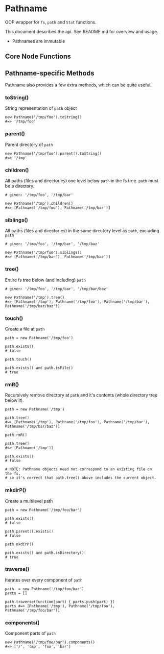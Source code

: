Pathname
========
OOP wrapper for `fs`, `path` and `Stat` functions.

This document describes the api. See README.md for overview and usage.

* Pathnames are immutable

Core Node Functions
-------------------


Pathname-specific Methods
-------------------------
Pathname also provides a few extra methods, which can be quite useful.

### toString()
String representation of `path` object

    new Pathname('/tmp/foo').toString()
    #=> '/tmp/foo'

### parent()
Parent directory of `path`

    new Pathname('/tmp/foo').parent().toString()
    #=> '/tmp'

### children()
All paths (files and directories) one level below `path` in the fs tree. `path`
must be a directory.

    # given: '/tmp/foo', '/tmp/bar'

    new Pathname('/tmp').children()
    #=> [Pathname('/tmp/foo'), Pathname('/tmp/bar')]

### siblings()
All paths (files and directories) in the same directory level as `path`,
excluding `path`

    # given: '/tmp/foo', '/tmp/bar', '/tmp/baz'

    new Pathname('/tmp/foo').siblings()
    #=> [Pathname('/tmp/bar'), Pathname('/tmp/baz')]

### tree()
Entire fs tree below (and including) `path`

    # given: '/tmp/foo', '/tmp/bar', '/tmp/bar/baz'

    new Pathname('/tmp').tree()
    #=> [Pathname('/tmp'), Pathname('/tmp/foo'), Pathname('/tmp/bar'), Pathname('/tmp/bar/baz')]

### touch()
Create a file at `path`

    path = new Pathname('/tmp/foo')

    path.exists()
    # false

    path.touch()

    path.exists() and path.isFile()
    # true

### rmR()
Recursively remove directory at `path` and it's contents (whole directory tree below it).

    path = new Pathname('/tmp')

    path.tree()
    #=> [Pathname('/tmp'), Pathname('/tmp/foo'), Pathname('/tmp/bar'), Pathname('/tmp/bar/baz')]

    path.rmR()

    path.tree()
    #=> [Pathname('/tmp')]

    path.exists()
    # false

    # NOTE: Pathname objects need not correspond to an existing file on the fs,
    # so it's correct that path.tree() above includes the current object.

### mkdirP()
Create a multilevel path

    path = new Pathname('/tmp/foo/bar')

    path.exists()
    # false

    path.parent().exists()
    # false

    path.mkdirP()

    path.exists() and path.isDirectory()
    # true

### traverse()
Iterates over every component of `path`

    path  = new Pathname('/tmp/foo/bar')
    parts = []

    path.traverse(function(part) { parts.push(part) })
    parts #=> [Pathname('/tmp'), Pathname('/tmp/foo'), Pathname('/tmp/foo/bar')]
    
### components()
Component parts of `path`

    new Pathname('/tmp/foo/bar').components()
    #=> ['/', 'tmp', 'foo', 'bar']

